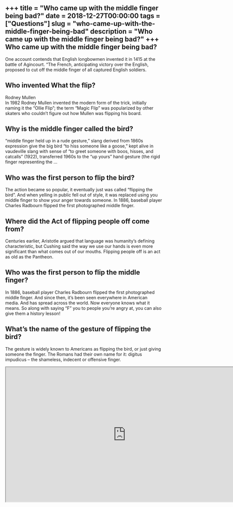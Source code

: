 +++
title = "Who came up with the middle finger being bad?"
date = 2018-12-27T00:00:00
tags = ["Questions"]
slug = "who-came-up-with-the-middle-finger-being-bad"
description = "Who came up with the middle finger being bad?"
+++
Who came up with the middle finger being bad?
---------------------------------------------

One account contends that English longbowmen invented it in 1415 at the battle of Agincourt. “The French, anticipating victory over the English, proposed to cut off the middle finger of all captured English soldiers.

Who invented What the flip?
---------------------------

Rodney Mullen  
In 1982 Rodney Mullen invented the modern form of the trick, initially naming it the “Ollie Flip”; the term “Magic Flip” was popularized by other skaters who couldn’t figure out how Mullen was flipping his board.

Why is the middle finger called the bird?
-----------------------------------------

“middle finger held up in a rude gesture,” slang derived from 1860s expression give the big bird “to hiss someone like a goose,” kept alive in vaudeville slang with sense of “to greet someone with boos, hisses, and catcalls” (1922), transferred 1960s to the “up yours” hand gesture (the rigid finger representing the …

Who was the first person to flip the bird?
------------------------------------------

The action became so popular, it eventually just was called “flipping the bird”. And when yelling in public fell out of style, it was replaced using you middle finger to show your anger towards someone. In 1886, baseball player Charles Radbourn flipped the first photographed middle finger.

Where did the Act of flipping people off come from?
---------------------------------------------------

Centuries earlier, Aristotle argued that language was humanity’s defining characteristic, but Cushing said the way we use our hands is even more significant than what comes out of our mouths. Flipping people off is an act as old as the Pantheon.

Who was the first person to flip the middle finger?
---------------------------------------------------

In 1886, baseball player Charles Radbourn flipped the first photographed middle finger. And since then, it’s been seen everywhere in American media. And has spread across the world. Now everyone knows what it means. So along with saying “F” you to people you’re angry at, you can also give them a history lesson!

What’s the name of the gesture of flipping the bird?
----------------------------------------------------

The gesture is widely known to Americans as flipping the bird, or just giving someone the finger. The Romans had their own name for it: digitus impudicus – the shameless, indecent or offensive finger.

<iframe allow="accelerometer; autoplay; clipboard-write; encrypted-media; gyroscope; picture-in-picture" allowfullscreen="" class="__youtube_prefs__  epyt-is-override  no-lazyload" data-no-lazy="1" data-origheight="433" data-origwidth="770" data-skipgform_ajax_framebjll="" height="433" id="_ytid_64002" loading="lazy" src="https://www.youtube.com/embed/QHDlgZFFXRk?enablejsapi=1&autoplay=0&cc_load_policy=0&cc_lang_pref=&iv_load_policy=1&loop=0&modestbranding=0&rel=1&fs=1&playsinline=0&autohide=2&theme=dark&color=red&controls=1&" title="YouTube player" width="770"></iframe>